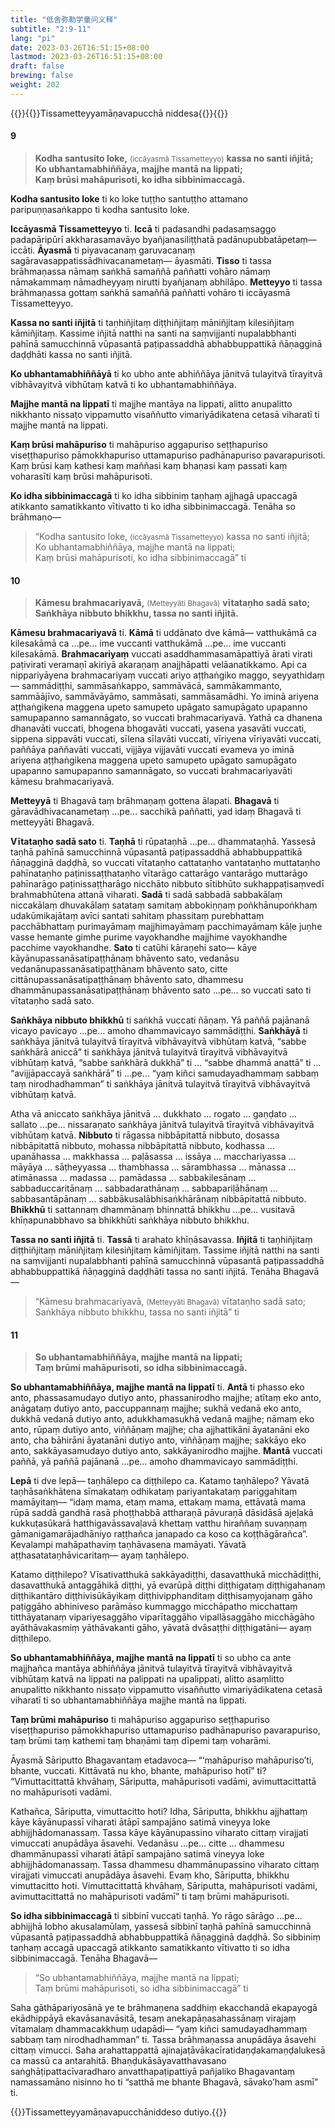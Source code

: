 ```yaml
---
title: "低舍弥勒学童问义释"
subtitle: "2:9-11"
lang: "pi"
date: 2023-03-26T16:51:15+08:00
lastmod: 2023-03-26T16:51:15+08:00
draft: false
brewing: false
weight: 202
---
```


{{<subtitle>}}{{<suttalink src="cnd6">}}Tissametteyyamāṇavapucchā niddesa{{</suttalink>}}{{</subtitle>}}

#### 9

> **Kodha santusito loke,** <small>(iccāyasmā Tissametteyyo)</small> **kassa no santi iñjitā;**  
> **Ko ubhantamabhiññāya, majjhe mantā na lippati;**  
> **Kaṃ brūsi mahāpurisoti, ko idha sibbinimaccagā.**

**Kodha santusito loke** ti ko loke tuṭṭho santuṭṭho attamano paripuṇṇasaṅkappo ti kodha santusito loke.

**Iccāyasmā Tissametteyyo** ti. **Iccā** ti padasandhi padasaṃsaggo padapāripūrī akkharasamavāyo byañjanasiliṭṭhatā padānupubbatāpetaṃ— iccāti. **Āyasmā** ti piyavacanaṃ garuvacanaṃ sagāravasappatissādhivacanametaṃ— āyasmāti. **Tisso** ti tassa brāhmaṇassa nāmaṃ saṅkhā samaññā paññatti vohāro nāmaṃ nāmakammaṃ nāmadheyyaṃ nirutti byañjanaṃ abhilāpo. **Metteyyo** ti tassa brāhmaṇassa gottaṃ saṅkhā samaññā paññatti vohāro ti iccāyasmā Tissametteyyo.

**Kassa no santi iñjitā** ti taṇhiñjitaṃ diṭṭhiñjitaṃ māniñjitaṃ kilesiñjitaṃ kāmiñjitaṃ. Kassime iñjitā natthi na santi na saṃvijjanti nupalabbhanti pahīnā samucchinnā vūpasantā paṭipassaddhā abhabbuppattikā ñāṇagginā daḍḍhāti kassa no santi iñjitā.

**Ko ubhantamabhiññāyā** ti ko ubho ante abhiññāya jānitvā tulayitvā tīrayitvā vibhāvayitvā vibhūtaṃ katvā ti ko ubhantamabhiññāya.

**Majjhe mantā na lippatī** ti majjhe mantāya na lippati, alitto anupalitto nikkhanto nissaṭo vippamutto visaññutto vimariyādikatena cetasā viharatī ti majjhe mantā na lippati.

**Kaṃ brūsi mahāpuriso** ti mahāpuriso aggapuriso seṭṭhapuriso viseṭṭhapuriso pāmokkhapuriso uttamapuriso padhānapuriso pavarapurisoti. Kaṃ brūsi kaṃ kathesi kaṃ maññasi kaṃ bhaṇasi kaṃ passati kaṃ voharasīti kaṃ brūsi mahāpurisoti.

**Ko idha sibbinimaccagā** ti ko idha sibbiniṃ taṇhaṃ ajjhagā upaccagā atikkanto samatikkanto vītivatto ti ko idha sibbinimaccagā. Tenāha so brāhmaṇo—

> “Kodha santusito loke, <small>(iccāyasmā Tissametteyyo)</small> kassa no santi iñjitā;  
> Ko ubhantamabhiññāya, majjhe mantā na lippati;  
> Kaṃ brūsi mahāpurisoti, ko idha sibbinimaccagā” ti

#### 10

> **Kāmesu brahmacariyavā,** <small>(Metteyyāti Bhagavā)</small> **vītataṇho sadā sato;**  
> **Saṅkhāya nibbuto bhikkhu, tassa no santi iñjitā.**

**Kāmesu brahmacariyavā** ti. **Kāmā** ti uddānato dve kāmā— vatthukāmā ca kilesakāmā ca …pe… ime vuccanti vatthukāmā …pe… ime vuccanti kilesakāmā. **Brahmacariyaṃ** vuccati asaddhammasamāpattiyā ārati virati paṭivirati veramaṇī akiriyā akaraṇaṃ anajjhāpatti velāanatikkamo. Api ca nippariyāyena brahmacariyaṃ vuccati ariyo aṭṭhaṅgiko maggo, seyyathidaṃ— sammādiṭṭhi, sammāsaṅkappo, sammāvācā, sammākammanto, sammāājīvo, sammāvāyāmo, sammāsati, sammāsamādhi. Yo iminā ariyena aṭṭhaṅgikena maggena upeto samupeto upāgato samupāgato upapanno samupapanno samannāgato, so vuccati brahmacariyavā. Yathā ca dhanena dhanavāti vuccati, bhogena bhogavāti vuccati, yasena yasavāti vuccati, sippena sippavāti vuccati, sīlena sīlavāti vuccati, vīriyena vīriyavāti vuccati, paññāya paññavāti vuccati, vijjāya vijjavāti vuccati evameva yo iminā ariyena aṭṭhaṅgikena maggena upeto samupeto upāgato samupāgato upapanno samupapanno samannāgato, so vuccati brahmacariyavāti kāmesu brahmacariyavā.

**Metteyyā** ti Bhagavā taṃ brāhmaṇaṃ gottena ālapati. **Bhagavā** ti gāravādhivacanametaṃ …pe… sacchikā paññatti, yad idaṃ Bhagavā ti metteyyāti Bhagavā.

**Vītataṇho sadā sato** ti. **Taṇhā** ti rūpataṇhā …pe… dhammataṇhā. Yassesā taṇhā pahīnā samucchinnā vūpasantā paṭipassaddhā abhabbuppattikā ñāṇagginā daḍḍhā, so vuccati vītataṇho cattataṇho vantataṇho muttataṇho pahīnataṇho paṭinissaṭṭhataṇho vītarāgo cattarāgo vantarāgo muttarāgo pahīnarāgo paṭinissaṭṭharāgo nicchāto nibbuto sītibhūto sukhappaṭisaṃvedī brahmabhūtena attanā viharati. **Sadā** ti sadā sabbadā sabbakālaṃ niccakālaṃ dhuvakālaṃ satataṃ samitaṃ abbokiṇṇaṃ poṅkhānupoṅkhaṃ udakūmikajātaṃ avīci santati sahitaṃ phassitaṃ purebhattaṃ pacchābhattaṃ purimayāmaṃ majjhimayāmaṃ pacchimayāmaṃ kāḷe juṇhe vasse hemante gimhe purime vayokhandhe majjhime vayokhandhe pacchime vayokhandhe. **Sato** ti catūhi kāraṇehi sato— kāye kāyānupassanāsatipaṭṭhānaṃ bhāvento sato, vedanāsu vedanānupassanāsatipaṭṭhānaṃ bhāvento sato, citte cittānupassanāsatipaṭṭhānaṃ bhāvento sato, dhammesu dhammānupassanāsatipaṭṭhānaṃ bhāvento sato …pe… so vuccati sato ti vītataṇho sadā sato.

**Saṅkhāya nibbuto bhikkhū** ti saṅkhā vuccati ñāṇaṃ. Yā paññā pajānanā vicayo pavicayo …pe… amoho dhammavicayo sammādiṭṭhi. **Saṅkhāyā** ti saṅkhāya jānitvā tulayitvā tīrayitvā vibhāvayitvā vibhūtaṃ katvā, “sabbe saṅkhārā aniccā” ti saṅkhāya jānitvā tulayitvā tīrayitvā vibhāvayitvā vibhūtaṃ katvā, “sabbe saṅkhārā dukkhā” ti … “sabbe dhammā anattā” ti … “avijjāpaccayā saṅkhārā” ti …pe… “yaṃ kiñci samudayadhammaṃ sabbaṃ taṃ nirodhadhamman” ti saṅkhāya jānitvā tulayitvā tīrayitvā vibhāvayitvā vibhūtaṃ katvā.

Atha vā aniccato saṅkhāya jānitvā … dukkhato … rogato … gaṇḍato … sallato …pe… nissaraṇato saṅkhāya jānitvā tulayitvā tīrayitvā vibhāvayitvā vibhūtaṃ katvā. **Nibbuto** ti rāgassa nibbāpitattā nibbuto, dosassa nibbāpitattā nibbuto, mohassa nibbāpitattā nibbuto, kodhassa … upanāhassa … makkhassa … paḷāsassa … issāya … macchariyassa … māyāya … sāṭheyyassa … thambhassa … sārambhassa … mānassa … atimānassa … madassa … pamādassa … sabbakilesānaṃ … sabbaduccaritānaṃ … sabbadarathānaṃ … sabbapariḷāhānaṃ … sabbasantāpānaṃ … sabbākusalābhisaṅkhārānaṃ nibbāpitattā nibbuto. **Bhikkhū** ti sattannaṃ dhammānaṃ bhinnattā bhikkhu …pe… vusitavā khīṇapunabbhavo sa bhikkhūti saṅkhāya nibbuto bhikkhu.

**Tassa no santi iñjitā** ti. **Tassā** ti arahato khīṇāsavassa. **Iñjitā** ti taṇhiñjitaṃ diṭṭhiñjitaṃ māniñjitaṃ kilesiñjitaṃ kāmiñjitaṃ. Tassime iñjitā natthi na santi na saṃvijjanti nupalabbhanti pahīnā samucchinnā vūpasantā paṭipassaddhā abhabbuppattikā ñāṇagginā daḍḍhāti tassa no santi iñjitā. Tenāha Bhagavā—

> “Kāmesu brahmacariyavā, <small>(Metteyyāti Bhagavā)</small> vītataṇho sadā sato;  
> Saṅkhāya nibbuto bhikkhu, tassa no santi iñjitā” ti

#### 11

> **So ubhantamabhiññāya, majjhe mantā na lippati;**  
> **Taṃ brūmi mahāpurisoti, so idha sibbinimaccagā.**

**So ubhantamabhiññāya, majjhe mantā na lippatī** ti. **Antā** ti phasso eko anto, phassasamudayo dutiyo anto, phassanirodho majjhe; atītaṃ eko anto, anāgataṃ dutiyo anto, paccuppannaṃ majjhe; sukhā vedanā eko anto, dukkhā vedanā dutiyo anto, adukkhamasukhā vedanā majjhe; nāmaṃ eko anto, rūpaṃ dutiyo anto, viññāṇaṃ majjhe; cha ajjhattikāni āyatanāni eko anto, cha bāhirāni āyatanāni dutiyo anto, viññāṇaṃ majjhe; sakkāyo eko anto, sakkāyasamudayo dutiyo anto, sakkāyanirodho majjhe. **Mantā** vuccati paññā, yā paññā pajānanā …pe… amoho dhammavicayo sammādiṭṭhi.

**Lepā** ti dve lepā— taṇhālepo ca diṭṭhilepo ca. Katamo taṇhālepo? Yāvatā taṇhāsaṅkhātena sīmakataṃ odhikataṃ pariyantakataṃ pariggahitaṃ mamāyitaṃ— “idaṃ mama, etaṃ mama, ettakaṃ mama, ettāvatā mama rūpā saddā gandhā rasā phoṭṭhabbā attharaṇā pāvuraṇā dāsidāsā ajeḷakā kukkuṭasūkarā hatthigavāssavaḷavā khettaṃ vatthu hiraññaṃ suvaṇṇaṃ gāmanigamarājadhāniyo raṭṭhañca janapado ca koso ca koṭṭhāgārañca”. Kevalampi mahāpathaviṃ taṇhāvasena mamāyati. Yāvatā aṭṭhasatataṇhāvicaritaṃ— ayaṃ taṇhālepo.

Katamo diṭṭhilepo? Vīsativatthukā sakkāyadiṭṭhi, dasavatthukā micchādiṭṭhi, dasavatthukā antaggāhikā diṭṭhi, yā evarūpā diṭṭhi diṭṭhigataṃ diṭṭhigahanaṃ diṭṭhikantāro diṭṭhivisūkāyikaṃ diṭṭhivipphanditaṃ diṭṭhisaṃyojanaṃ gāho paṭiggāho abhiniveso parāmāso kummaggo micchāpatho micchattaṃ titthāyatanaṃ vipariyesaggāho viparītaggāho vipallāsaggāho micchāgāho ayāthāvakasmiṃ yāthāvakanti gāho, yāvatā dvāsaṭṭhi diṭṭhigatāni— ayaṃ diṭṭhilepo.

**So ubhantamabhiññāya, majjhe mantā na lippatī** ti so ubho ca ante majjhañca mantāya abhiññāya jānitvā tulayitvā tīrayitvā vibhāvayitvā vibhūtaṃ katvā na lippati na palippati na upalippati, alitto asaṃlitto anupalitto nikkhanto nissaṭo vippamutto visaññutto vimariyādikatena cetasā viharatī ti so ubhantamabhiññāya majjhe mantā na lippati.

**Taṃ brūmi mahāpuriso** ti mahāpuriso aggapuriso seṭṭhapuriso viseṭṭhapuriso pāmokkhapuriso uttamapuriso padhānapuriso pavarapuriso, taṃ brūmi taṃ kathemi taṃ bhaṇāmi taṃ dīpemi taṃ voharāmi.

Āyasmā Sāriputto Bhagavantaṃ etadavoca— “‘mahāpuriso mahāpuriso’ti, bhante, vuccati. Kittāvatā nu kho, bhante, mahāpuriso hotī” ti? “Vimuttacittattā khvāhaṃ, Sāriputta, mahāpurisoti vadāmi, avimuttacittattā no mahāpurisoti vadāmi.

Kathañca, Sāriputta, vimuttacitto hoti? Idha, Sāriputta, bhikkhu ajjhattaṃ kāye kāyānupassī viharati ātāpī sampajāno satimā vineyya loke abhijjhādomanassaṃ. Tassa kāye kāyānupassino viharato cittaṃ virajjati vimuccati anupādāya āsavehi. Vedanāsu …pe… citte … dhammesu dhammānupassī viharati ātāpī sampajāno satimā vineyya loke abhijjhādomanassaṃ. Tassa dhammesu dhammānupassino viharato cittaṃ virajjati vimuccati anupādāya āsavehi. Evaṃ kho, Sāriputta, bhikkhu vimuttacitto hoti. Vimuttacittattā khvāhaṃ, Sāriputta, mahāpurisoti vadāmi, avimuttacittattā no mahāpurisoti vadāmī” ti taṃ brūmi mahāpurisoti.

**So idha sibbinimaccagā** ti sibbinī vuccati taṇhā. Yo rāgo sārāgo …pe… abhijjhā lobho akusalamūlaṃ, yassesā sibbinī taṇhā pahīnā samucchinnā vūpasantā paṭipassaddhā abhabbuppattikā ñāṇagginā daḍḍhā. So sibbiniṃ taṇhaṃ accagā upaccagā atikkanto samatikkanto vītivatto ti so idha sibbinimaccagā. Tenāha Bhagavā—

> “So ubhantamabhiññāya, majjhe mantā na lippati;  
> Taṃ brūmi mahāpurisoti, so idha sibbinimaccagā” ti

Saha gāthāpariyosānā ye te brāhmaṇena saddhiṃ ekacchandā ekapayogā ekādhippāyā ekavāsanavāsitā, tesaṃ anekapāṇasahassānaṃ virajaṃ vītamalaṃ dhammacakkhuṃ udapādi— “yaṃ kiñci samudayadhammaṃ sabbaṃ taṃ nirodhadhamman” ti. Tassa brāhmaṇassa anupādāya āsavehi cittaṃ vimucci. Saha arahattappattā ajinajaṭāvākacīratidaṇḍakamaṇḍalukesā ca massū ca antarahitā. Bhaṇḍukāsāyavatthavasano saṅghāṭipattacīvaradharo anvatthapaṭipattiyā pañjaliko Bhagavantaṃ namassamāno nisinno ho ti “satthā me bhante Bhagavā, sāvako’ham asmī” ti.

{{<eof>}}Tissametteyyamāṇavapucchāniddeso dutiyo.{{</eof>}}